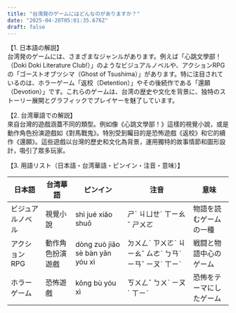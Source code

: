 ```yaml
---
title: "台湾発のゲームにはどんなのがありますか？"
date: "2025-04-20T05:01:35.676Z"
draft: false
---
```


【1. 日本語の解説】  
台湾発のゲームには、さまざまなジャンルがあります。例えば「心跳文學部！（Doki Doki Literature Club!）」のようなビジュアルノベルや、アクションRPGの「ゴーストオブツシマ（Ghost of Tsushima）」があります。特に注目されているのは、ホラーゲーム「返校（Detention）」やその後続作である「還願（Devotion）」です。これらのゲームは、台湾の歴史や文化を背景に、独特のストーリー展開とグラフィックでプレイヤーを魅了しています。

【2. 台湾華語での解説】  
來自台灣的遊戲涵蓋不同的類型。例如像《心跳文學部！》這樣的視覺小說，或是動作角色扮演遊戲如《對馬戰鬼》。特別受到矚目的是恐怖遊戲《返校》和它的續作《還願》。這些遊戲以台灣的歷史和文化為背景，運用獨特的故事情節和圖形設計，吸引了眾多玩家。

【3. 用語リスト（日本語・台湾華語・ピンイン・注音・意味）】

| 日本語         | 台湾華語     | ピンイン   | 注音       | 意味                         |
|----------------|-------------|-----------|-----------|----------------------------|
| ビジュアルノベル| 視覺小說     | shì jué xiǎo shuō | ㄕˋ ㄐㄩㄝˊ ㄒㄧㄠˇ ㄕㄨㄛ   | 物語を読むゲームの一種                |
| アクションRPG   | 動作角色扮演遊戲 | dòng zuò jiǎo sè bàn yǎn yóu xì | ㄉㄨㄥˋ ㄗㄨㄛˋ ㄐㄧㄠˇ ㄙㄜˋ ㄅㄢˋ ㄧㄢˇ ㄧㄡˊ ㄒㄧˋ | 戦闘と物語中心のゲーム               |
| ホラーゲーム     | 恐怖遊戲     | kǒng bù yóu xì | ㄎㄨㄥˇ ㄅㄨˋ ㄧㄡˊ ㄒㄧˋ   | 恐怖をテーマにしたゲーム               |

【4. 関連年表】  
- 2017年：ビジュアルノベル「心跳文學部！」が世界的に人気を集める / 視覺小說《心跳文學部！》在全球受到歡迎  
- 2017年：ホラーゲーム「返校」がリリースされる / 恐怖遊戲《返校》發行  
- 2019年：ホラーゲーム「還願」がリリースされる / 恐怖遊戲《還願》發行  

【5. 参考リンク】  
- 日本語: [台湾のゲーム開発とその影響](https://www.4gamer.net/の個別ページなど）  
- 台湾華語: [台灣遊戲開發的歷史與影響](https://gnn.gamer.com.tw/などの個別ページ）

一緒に学べてうれしいです。たくさんの素晴らしいゲームがこれからも生まれることを願っています。